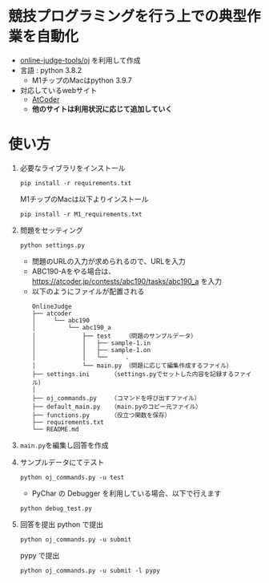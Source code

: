 # 競技プログラミングを行う上での典型作業を自動化
- [online-judge-tools/oj](https://github.com/online-judge-tools/oj) を利用して作成
- 言語 : python 3.8.2
  - M1チップのMacはpython 3.9.7
- 対応しているwebサイト
    - [AtCoder](https://atcoder.jp/home)
    - **他のサイトは利用状況に応じて追加していく**
      
# 使い方
1. 必要なライブラリをインストール
    ```
    pip install -r requirements.txt
    ```
    M1チップのMacは以下よりインストール
    ```
    pip install -r M1_requirements.txt
    ```
   
2. 問題をセッティング 
    ```
    python settings.py
    ```
    - 問題のURLの入力が求められるので、URLを入力
    - ABC190-Aをやる場合は、https://atcoder.jp/contests/abc190/tasks/abc190_a を入力
    - 以下のようにファイルが配置される
      ```
      OnlineJudge
      ├── atcoder
      │     └── abc190
      │         └── abc190_a
      │             ├── test    （問題のサンプルデータ）
      │             │   ├── sample-1.in      
      │             │   ├── sample-1.on      
      │             │   └──     .
      │             └── main.py （問題に応じて編集作成するファイル）
      ├── settings.ini      （settings.pyでセットした内容を記録するファイル）
      │
      ├── oj_commands.py    （コマンドを呼び出すファイル）
      ├── default_main.py   （main.pyのコピー元ファイル）
      ├── functions.py      （役立つ関数を保存）
      ├── requirements.txt
      └── README.md
      ```
    
3. `main.py`を編集し回答を作成 
   
4. サンプルデータにてテスト
    ```
    python oj_commands.py -u test
    ```
    - PyChar の Debugger を利用している場合、以下で行えます
    ```
    python debug_test.py
    ```
   
5. 回答を提出
    python で提出
    ```
    python oj_commands.py -u submit
    ```
    pypy で提出
    ```
    python oj_commands.py -u submit -l pypy
    ```